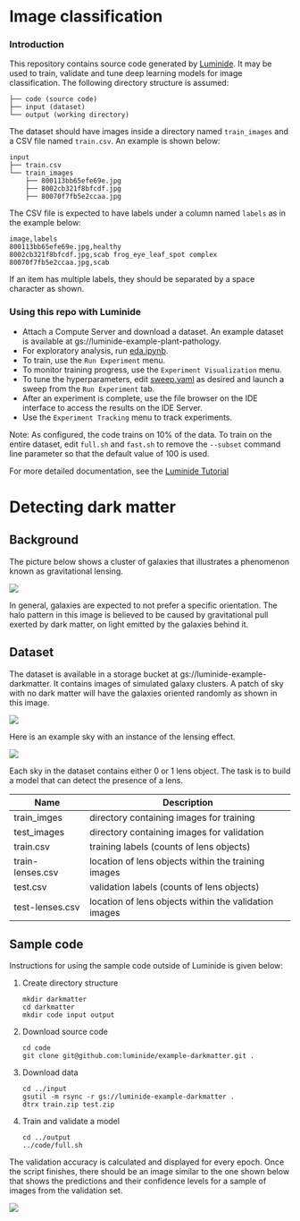 # Image classification

### Introduction
This repository contains source code generated by [Luminide](https://luminide.com). It may be used to train, validate and tune deep learning models for image classification. The following directory structure is assumed:
```
├── code (source code)
├── input (dataset)
└── output (working directory)
```

The dataset should have images inside a directory named `train_images` and a CSV file named `train.csv`. An example is shown below:

```
input
├── train.csv
└── train_images
    ├── 800113bb65efe69e.jpg
    ├── 8002cb321f8bfcdf.jpg
    ├── 80070f7fb5e2ccaa.jpg
```

The CSV file is expected to have labels under a column named `labels` as in the example below:

```
image,labels
800113bb65efe69e.jpg,healthy
8002cb321f8bfcdf.jpg,scab frog_eye_leaf_spot complex
80070f7fb5e2ccaa.jpg,scab
```
If an item has multiple labels, they should be separated by a space character as shown.

### Using this repo with Luminide
- Attach a Compute Server and download a dataset. An example dataset is available at gs://luminide-example-plant-pathology.
- For exploratory analysis, run [eda.ipynb](eda.ipynb).
- To train, use the `Run Experiment` menu.
- To monitor training progress, use the `Experiment Visualization` menu.
- To tune the hyperparameters, edit [sweep.yaml](sweep.yaml) as desired and launch a sweep from the `Run Experiment` tab.
- After an experiment is complete, use the file browser on the IDE interface to access the results on the IDE Server.
- Use the `Experiment Tracking` menu to track experiments.



Note: As configured, the code trains on 10% of the data. To train on the entire dataset, edit `full.sh` and `fast.sh` to remove the `--subset` command line parameter so that the default value of 100 is used.


For more detailed documentation, see the [Luminide Tutorial](https://docs.luminide.com/docs/tutorial)

# Detecting dark matter

## Background

The picture below shows a cluster of galaxies that illustrates a phenomenon known as gravitational lensing.

![](images/a2218.jpg)

In general, galaxies are expected to not prefer a specific orientation. The halo pattern in this image is believed to be caused by gravitational pull exerted by dark matter, on light emitted by the galaxies behind it.

## Dataset

The dataset is available in a storage bucket at gs://luminide-example-darkmatter. It contains images of simulated galaxy clusters. A patch of sky with no dark matter will have the galaxies oriented randomly as shown in this image.

![](images/no-lensing.png)

Here is an example sky with an instance of the lensing effect.

![](images/lensing.png)

Each sky in the dataset contains either 0 or 1 lens object. The task is to build a model that can detect the presence of a lens.

| Name                | Description                                             |
|---------------------|---------------------------------------------------------|
|train\_imges         | directory containing images for training                |
|test\_images         | directory containing images for validation              |
|train.csv  	      | training labels (counts of lens objects)                |
|train-lenses.csv     | location of lens objects within the training images     |
|test.csv	      | validation labels (counts of lens objects)              |
|test-lenses.csv      | location of lens objects within the validation images   |


## Sample code

Instructions for using the sample code outside of Luminide is given below:

1. Create directory structure

    ```
    mkdir darkmatter
    cd darkmatter
    mkdir code input output
    ```

2. Download source code
    ```
    cd code
    git clone git@github.com:luminide/example-darkmatter.git .
    ```

3. Download data
    ```
    cd ../input
    gsutil -m rsync -r gs://luminide-example-darkmatter .
    dtrx train.zip test.zip
    ```

4. Train and validate a model

    ```
    cd ../output
    ../code/full.sh
    ```

The validation accuracy is calculated and displayed for every epoch. Once the script finishes, there should be an image similar to the one shown below that shows the predictions and their confidence levels for a sample of images from the validation set.

![](images/validation-samples.png)

